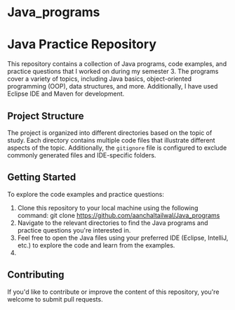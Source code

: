 # Java_programs

# Java Practice Repository

This repository contains a collection of Java programs, code examples, and practice questions that I worked on during my semester 3. 
The programs cover a variety of topics, including Java basics, object-oriented programming (OOP), data structures, and more.
Additionally, I have used Eclipse IDE and Maven for development.

## Project Structure

The project is organized into different directories based on the topic of study. Each directory contains multiple code files that
illustrate different aspects of the topic. Additionally, the `gitignore` file is configured to exclude commonly generated files and
IDE-specific folders.

## Getting Started

To explore the code examples and practice questions:

1. Clone this repository to your local machine using the following command:
   git clone https://github.com/aanchaltailwal/Java_programs
2. Navigate to the relevant directories to find the Java programs and practice questions you're interested in.
3. Feel free to open the Java files using your preferred IDE (Eclipse, IntelliJ, etc.) to explore the code and learn from the examples.
4. 
## Contributing

If you'd like to contribute or improve the content of this repository, you're welcome to submit pull requests.

